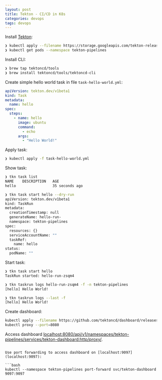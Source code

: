 ```yaml
---
layout: post
title: Tekton - CI/CD in K8s 
categories: devops
tags: devops
---
```


Install [Tekton](https://tekton.dev/docs/getting-started/):

```bash
❯ kubectl apply --filename https://storage.googleapis.com/tekton-releases/pipeline/latest/release.yaml
❯ kubectl get pods --namespace tekton-pipelines
```

Install CLI:

```bash
❯ brew tap tektoncd/tools
❯ brew install tektoncd/tools/tektoncd-cli
```

Create simple hello world task in file `task-hello-world.yml`:

```yaml
apiVersion: tekton.dev/v1beta1
kind: Task
metadata:
  name: hello
spec:
  steps:
    - name: hello
      image: ubuntu
      command:
        - echo
      args:
        - "Hello World!"
```

Apply task:

```bash
❯ kubectl apply -f task-hello-world.yml
```

Show task:

```bash
❯ tkn task list
NAME    DESCRIPTION   AGE
hello                 35 seconds ago

❯ tkn task start hello --dry-run
apiVersion: tekton.dev/v1beta1
kind: TaskRun
metadata:
  creationTimestamp: null
  generateName: hello-run-
  namespace: tekton-pipelines
spec:
  resources: {}
  serviceAccountName: ""
  taskRef:
    name: hello
status:
  podName: ""
```

Start task:

```bash
❯ tkn task start hello
TaskRun started: hello-run-zsqm4

❯ tkn taskrun logs hello-run-zsqm4 -f -n tekton-pipelines
[hello] Hello World!

❯ tkn taskrun logs --last -f
[hello] Hello World!
```

Create dashboard:

```bash
kubectl apply --filename https://github.com/tektoncd/dashboard/releases/latest/download/tekton-dashboard-release.yaml
kubectl proxy --port=8080
```

Access dashboard [localhost:8080/api/v1/namespaces/tekton-pipelines/services/tekton-dashboard:http/proxy/](localhost:8080/api/v1/namespaces/tekton-pipelines/services/tekton-dashboard:http/proxy/).
```

Use port forwarding to access dashboard on [localhost:9097](localhost:9097):

```bash
kubectl --namespace tekton-pipelines port-forward svc/tekton-dashboard 9097:9097
```